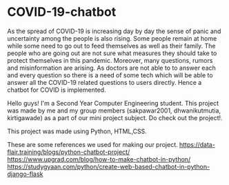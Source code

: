 # COVID-19-chatbot
As the spread of COVID-19 is increasing day by day the sense of panic and uncertainty among the people is also rising. Some people remain at home while some need to go out
to feed themselves as well as their family. The people who are going out are not sure what measures they should take to protect themselves in this pandemic. Moreover, many questions, rumors and misinformation are arising. As doctors are not able to 
to answer each and every question so there is a need of some tech which will be able to answer all the COVID-19 related questions to users directly. Hence a chatbot for COVID is implemented.

Hello guys! I'm a Second Year Computer Engineering student. This project was made by me and my group members (sakpawar2001, dhwanikutmutia, kirtigawade) as a part of our mini project subject. 
Do check out the project!.

This project was made using Python, HTML,CSS.

These are some references we used for making our project.
https://data-flair.training/blogs/python-chatbot-project/
https://www.upgrad.com/blog/how-to-make-chatbot-in-python/
https://studygyaan.com/python/create-web-based-chatbot-in-python-django-flask
